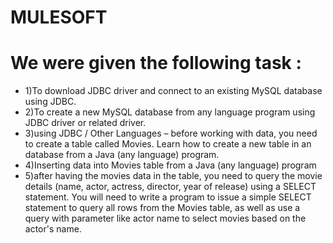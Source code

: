 # MULESOFT
# We were given the following task :
* 1)To download JDBC driver and connect to an existing MySQL database using JDBC.
* 2)To create a new MySQL database from any language program using JDBC driver or related driver.
* 3)using JDBC / Other Languages – before working with data, you need to create a table called Movies. Learn how to create a new table in an database from a Java (any language) program.
* 4)Inserting data into Movies table from a Java (any language) program
* 5)after having the movies data in the table, you need to query the movie details (name, actor, actress, director, year of release) using a SELECT statement. You will need to write a program to issue a simple SELECT statement to query all rows from the Movies table, as well as use a query with parameter like actor name to select movies based on the actor's name.
